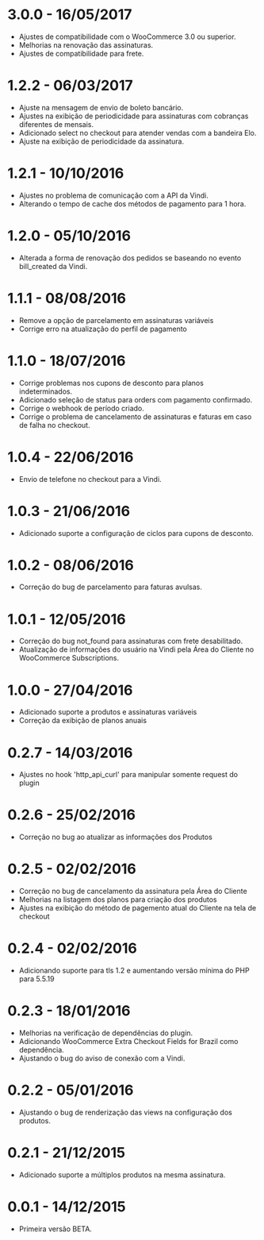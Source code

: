 # 3.0.0 - 16/05/2017
- Ajustes de compatibilidade com o WooCommerce 3.0 ou superior.
- Melhorias na renovação das assinaturas.
- Ajustes de compatibilidade para frete.

# 1.2.2 - 06/03/2017
- Ajuste na mensagem de envio de boleto bancário.
- Ajustes na exibição de periodicidade para assinaturas com cobranças diferentes de mensais.
- Adicionado select no checkout para atender vendas com a bandeira Elo.
- Ajuste na exibição de periodicidade da assinatura.


# 1.2.1 - 10/10/2016
- Ajustes no problema de comunicação com a API da Vindi.
- Alterando o tempo de cache dos métodos de pagamento para 1 hora.

# 1.2.0 - 05/10/2016
- Alterada a forma de renovação dos pedidos se baseando no evento bill_created da Vindi.

# 1.1.1 - 08/08/2016
- Remove a opção de parcelamento em assinaturas variáveis
- Corrige erro na atualização do perfil de pagamento

# 1.1.0 - 18/07/2016
- Corrige problemas nos cupons de desconto para planos indeterminados.
- Adicionado seleção de status para orders com pagamento confirmado.
- Corrige o webhook de período criado.
- Corrige o problema de cancelamento de assinaturas e faturas em caso de falha no checkout.

# 1.0.4 - 22/06/2016
- Envio de telefone no checkout para a Vindi.

# 1.0.3 - 21/06/2016
- Adicionado suporte a configuração de ciclos para cupons de desconto.

# 1.0.2 - 08/06/2016
- Correção do bug de parcelamento para faturas avulsas.

# 1.0.1 - 12/05/2016
- Correção do bug not_found para assinaturas com frete desabilitado.
- Atualização de informações do usuário na Vindi pela Área do Cliente no WooCommerce Subscriptions.

# 1.0.0 - 27/04/2016
- Adicionado suporte a produtos e assinaturas variáveis
- Correção da exibição de planos anuais

# 0.2.7 - 14/03/2016
- Ajustes no hook 'http_api_curl' para manipular somente request do plugin

# 0.2.6 - 25/02/2016
- Correção no bug ao atualizar as informações dos Produtos

# 0.2.5 - 02/02/2016
- Correção no bug de cancelamento da assinatura pela Área do Cliente
- Melhorias na listagem dos planos para criação dos produtos
- Ajustes na exibição do método de pagemento atual do Cliente na tela de checkout

# 0.2.4 - 02/02/2016
- Adicionando suporte para tls 1.2 e aumentando versão mínima do PHP para 5.5.19​

# 0.2.3 - 18/01/2016
- Melhorias na verificação de dependências do plugin.
- Adicionando WooCommerce Extra Checkout Fields for Brazil como dependência.
- Ajustando o bug do aviso de conexão com a Vindi.

# 0.2.2 - 05/01/2016
- Ajustando o bug de renderização das views na configuração dos produtos.

# 0.2.1 - 21/12/2015
- Adicionado suporte a múltiplos produtos na mesma assinatura.

# 0.0.1 - 14/12/2015
- Primeira versão BETA.
